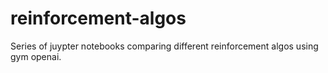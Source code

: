 # reinforcement-algos
Series of juypter notebooks comparing different reinforcement algos using gym openai.

